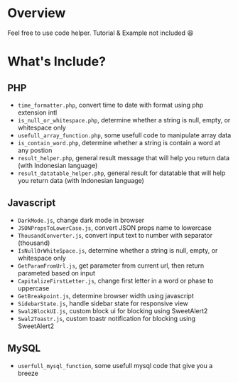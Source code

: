 # Overview

Feel free to use code helper. Tutorial & Example not included 😆

# What's Include?

## PHP

- `time_formatter.php`, convert time to date with format using php extension intl
- `is_null_or_whitespace.php`, determine whether a string is null, empty, or whitespace only
- `usefull_array_function.php`, some usefull code to manipulate array data
- `is_contain_word.php`, determine whether a string is contain a word at any postion
- `result_helper.php`, general result message that will help you return data (with Indonesian language)
- `result_datatable_helper.php`, general result for datatable that will help you return data (with Indonesian language)

## Javascript

- `DarkMode.js`, change dark mode in browser
- `JSONPropsToLowerCase.js`, convert JSON props name to lowercase
- `ThousandConverter.js`, convert input text to number with separator (thousand)
- `IsNullOrWhiteSpace.js`, determine whether a string is null, empty, or whitespace only
- `GetParamFromUrl.js`, get parameter from current url, then return parameted based on input
- `CapitalizeFirstLetter.js`, change first letter in a word or phase to uppercase
- `GetBreakpoint.js`, determine browser width using javascript
- `SidebarState.js`, handle sidebar state for responsive view
- `Swal2BlockUI.js`, custom block ui for blocking using SweetAlert2
- `Swal2Toastr.js`, custom toastr notification for blocking using SweetAlert2

## MySQL

- `userfull_mysql_function`, some usefull mysql code that give you a breeze
